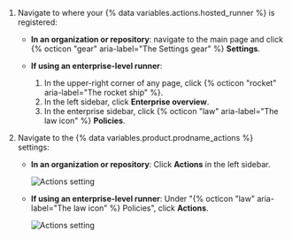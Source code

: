 1. Navigate to where your {% data variables.actions.hosted_runner %} is registered:

   - **In an organization or repository**: navigate to the main page and click {% octicon "gear" aria-label="The Settings gear" %} **Settings**.
   - **If using an enterprise-level runner**:

     1. In the upper-right corner of any page, click {% octicon "rocket" aria-label="The rocket ship" %}.
     1. In the left sidebar, click **Enterprise overview**.
     1. In the enterprise sidebar, click {% octicon "law" aria-label="The law icon" %} **Policies**.

1. Navigate to the {% data variables.product.prodname_actions %} settings:

   - **In an organization or repository**: Click **Actions** in the left sidebar.

     ![Actions setting](/assets/images/help/settings/settings-sidebar-actions.png)

   - **If using an enterprise-level runner**: Under "{% octicon "law" aria-label="The law icon" %} Policies", click **Actions**.

     ![Actions setting](/assets/images/help/settings/actions-enterprise-policies.png)
